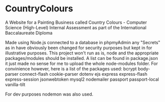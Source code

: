# CountryColours
A Website for a Painting Business called Country Colours - Computer Science (High-Level) Internal Assessment as part of the International Baccalaureate Diploma

Made using Node.js connected to a database in phpmyAdmin any "Secrets" as in have obviously been changed for security purposes but kept in for illustrative purposes.
This project won't run as is, node and the appropriate packages/modules should be installed.
A list can be found in package.json it just made no sense for me to upload the whole node-modules folder.
For convinience however, here is a list of the packages used:
bcrypt
body-parser
connect-flash
cookie-parser
dotenv
ejs
express
express-flash
express-session
jsonwebtoken
mysql2
nodemailer
passport
passport-local
vanilla-tilt

For dev purposes nodemon was also used.
